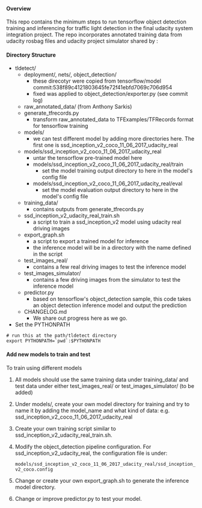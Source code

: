 #### Overview

This repo contains the minimum steps to run tensorflow object detection training and inferencing for traffic light detection in the final udacity system integration project. The repo incorporates annotated training data from udacity rosbag files and udacity project simulator shared by : 

[Anthony Sarkis]: https://github.com/coldKnight/TrafficLight_Detection-TensorFlowAPI

#### Directory Structure

- tldetect/
  - deployment/, nets/, object_detection/
    - these direcotyr were copied from tensorflow/model commit:538f89c4121803645fe72f41ebfd7069c706d954
    - fixed was applied to object_detection/exporter.py (see commit log)
  - raw_annotated_data/ (from Anthony Sarkis)
  - generate_tfrecords.py
    - transform raw_annotated_data to TFExamples/TFRecords format for tensorflow training
  - models/
    - we can test different model by adding more directories here.  The first one is ssd_inception_v2_coco_11_06_2017_udacity_real
  - models/ssd_inception_v2_coco_11_06_2017_udacity_real
    - untar the tensorflow pre-trained model here
    - models/ssd_inception_v2_coco_11_06_2017_udacity_real/train
      - set the model training output directory to here in the model's config file
    - models/ssd_inception_v2_coco_11_06_2017_udacity_real/eval
      - set the model evaluation output directory to here in the model's config file
  - training_data/
    - contains outputs from generate_tfrecords.py
  - ssd_inception_v2_udacity_real_train.sh
    - a script to train a ssd_inception_v2 model using udacity real driving images
  - export_graph.sh
    - a script to export a trained model for inference
    - the inference model will be in a directory with the name defined in the script
  - test_images_real/
    - contains a few real driving images to test the inference model
  - test_images_simulator/
    - contains a few driving images from the simulator to test the inference model
  - predictor.py
    - based on tensorflow's object_detection sample, this code takes an object detection inference model and output the prediction
  - CHANGELOG.md
    - We share out progress here as we go.
- Set the PYTHONPATH


```shell
# run this at the path/tldetect directory
export PYTHONPATH=`pwd`:$PYTHONPATH 
```



#### Add new models to train and test

To train using different models

1. All models should use the same training data under training_data/ and test data under either test_images_real/ or test_images_simulator/ (to be added)

2. Under models/, create your own model directory for training and try to name it by adding the model_name and what kind of data: e.g. ssd_inception_v2_coco_11_06_2017_udacity_real

3. Create your own training script similar to ssd_inception_v2_udacity_real_train.sh.

4. Modify the object_detection pipeline configuration.  For ssd_inception_v2_udacity_real, the configuration file is under: 

   `models/ssd_inception_v2_coco_11_06_2017_udacity_real/ssd_inception_v2_coco.config`

5. Change or create your own export_graph.sh to generate the inference model directory. 

6. Change or improve predictor.py to test your model.






